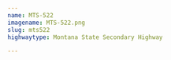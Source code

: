 ```yaml
---
name: MTS-522
imagename: MTS-522.png
slug: mts522
highwaytype: Montana State Secondary Highway

---
```

